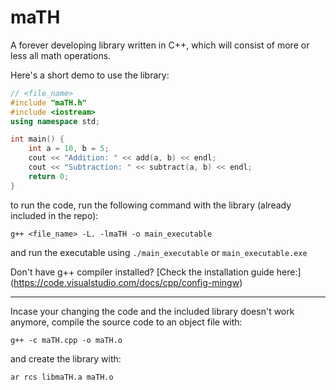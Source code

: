 # maTH
A forever developing library written in C++, which will consist of more or less all math operations.

Here's a short demo to use the library:
```cpp
// <file_name>
#include "maTH.h"
#include <iostream>
using namespace std;

int main() {
    int a = 10, b = 5;
    cout << "Addition: " << add(a, b) << endl;
    cout << "Subtraction: " << subtract(a, b) << endl;
    return 0;
}
```
to run the code, run the following command with the library (already included in the repo):
```
g++ <file_name> -L. -lmaTH -o main_executable
```
and run the executable using ```./main_executable``` or ```main_executable.exe```

Don't have g++ compiler installed? [Check the installation guide here:] (https://code.visualstudio.com/docs/cpp/config-mingw)
___

Incase your changing the code and the included library doesn't work anymore, compile the source code to an object file with:
```
g++ -c maTH.cpp -o maTH.o
```
and create the library with:
```
ar rcs libmaTH.a maTH.o
```
